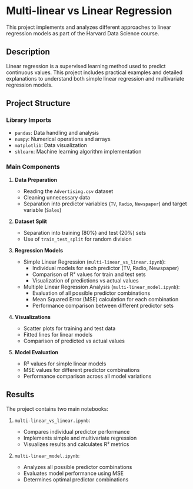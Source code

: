 # Multi-linear vs Linear Regression

This project implements and analyzes different approaches to linear regression models as part of the Harvard Data Science course.

## Description

Linear regression is a supervised learning method used to predict continuous values. This project includes practical examples and detailed explanations to understand both simple linear regression and multivariate regression models.

## Project Structure

### Library Imports
- `pandas`: Data handling and analysis
- `numpy`: Numerical operations and arrays
- `matplotlib`: Data visualization
- `sklearn`: Machine learning algorithm implementation

### Main Components

1. **Data Preparation**
   - Reading the `Advertising.csv` dataset
   - Cleaning unnecessary data
   - Separation into predictor variables (`TV`, `Radio`, `Newspaper`) and target variable (`Sales`)

2. **Dataset Split**
   - Separation into training (80%) and test (20%) sets
   - Use of `train_test_split` for random division

3. **Regression Models**
   - Simple Linear Regression (`multi-linear_vs_linear.ipynb`):
     - Individual models for each predictor (TV, Radio, Newspaper)
     - Comparison of R² values for train and test sets
     - Visualization of predictions vs actual values
   - Multiple Linear Regression Analysis (`multi-linear_model.ipynb`):
     - Evaluation of all possible predictor combinations
     - Mean Squared Error (MSE) calculation for each combination
     - Performance comparison between different predictor sets

4. **Visualizations**
   - Scatter plots for training and test data
   - Fitted lines for linear models
   - Comparison of predicted vs actual values

5. **Model Evaluation**
   - R² values for simple linear models
   - MSE values for different predictor combinations
   - Performance comparison across all model variations

## Results

The project contains two main notebooks:

1. `multi-linear_vs_linear.ipynb`:
   - Compares individual predictor performance
   - Implements simple and multivariate regression
   - Visualizes results and calculates R² metrics

2. `multi-linear_model.ipynb`:
   - Analyzes all possible predictor combinations
   - Evaluates model performance using MSE
   - Determines optimal predictor combinations
